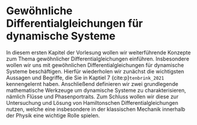 Gewöhnliche Differentialgleichungen für dynamische Systeme
===

In diesem ersten Kapitel der Vorlesung wollen wir weiterführende Konzepte zum Thema gewöhnlicher Differentialgleichungen einführen.
Insbesondere wollen wir uns mit gewöhnlichen Differentialgleichungen für dynamische Systeme beschäftigen. 
Hierfür wiederholen wir zunächst die wichtigsten Aussagen und Begriffe, die Sie in Kaptiel 7 {cite:p}`tenbrink_2021` kennengelernt haben.
Anschließend definieren wir zwei grundlegende mathematische Werkzeuge um dynamische Systeme zu charakterisieren, nämlich Flüsse und Phasenportraits.
Zum Schluss wollen wir diese zur Untersuchung und Lösung von Hamiltonschen Differentialgleichungen nutzen, welche eine insbesondere in der klassischen Mechanik innerhalb der Physik eine wichtige Rolle spielen.